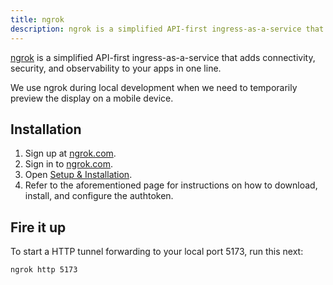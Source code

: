 ```yaml
---
title: ngrok
description: ngrok is a simplified API-first ingress-as-a-service that adds connectivity, security, and observability to your apps in one line
---
```


[ngrok](https://ngrok.com/) is a simplified API-first ingress-as-a-service that adds connectivity, security, and observability to your apps in one line.

We use ngrok during local development when we need to temporarily preview the display on a mobile device.

## Installation

1. Sign up at [ngrok.com](https://ngrok.com/).
2. Sign in to [ngrok.com](https://ngrok.com/).
3. Open [Setup & Installation](https://dashboard.ngrok.com/get-started/setup).
4. Refer to the aforementioned page for instructions on how to download, install, and configure the authtoken.

## Fire it up

To start a HTTP tunnel forwarding to your local port 5173, run this next:

```bash
ngrok http 5173
```
